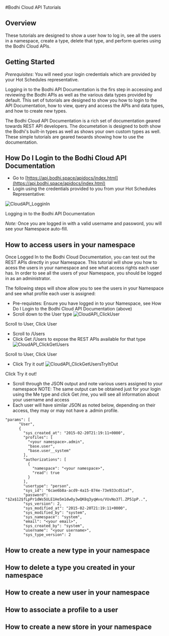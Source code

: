 #Bodhi Cloud API Tutorials

## Overview

These tutorials are designed to show a user how to log in, see all the users in a namespace, create a type, delete that type, and perform queries using the Bodhi Cloud APIs.  

## Getting Started
*Prerequisites*: You will need your login credentials which are provided by your Hot Schedules representative.  

Logging in to the Bodhi API Documentation is the firs step in accessing and reviewing the Bodhi APIs as well as the various data types provided by default.  This set of tutorials are designed to show you how to login to the API Documentation, how to view, query and access the APIs and data types, and how to create new types.

The Bodhi Cloud API Documentation is a rich set of documentation geared towards REST API developers. The documetation is designed to both show the Bodhi's built-in types as well as shows your own custom types as well.  These simple tutorials are geared twoards showing how to use the documentation.  

## How Do I Login to the Bodhi Cloud API Documentation

* Go to [https://api.bodhi.space/apidocs/index.html](https://api.bodhi.space/apidocs/index.html)
* Login using the credentials provided to you from your Hot Schedules Representative:

![CloudAPI_LogginIn](/images/CloudAPI_LoggingIn.png?raw=true "Logging in to the Bodhi API Documentation")

Logging in to the Bodhi API Documentation

*Note:* Once you are logged in with a valid username and password, you will see your Namespace auto-fill. 

## How to access users in your namespace

Once Logged In to the Bodhi Cloud Documentation, you can test out the REST APIs directly in your Namespace.  This tutorial will show you how to acess the users in your namespace and see what access rights each user has.  In order to see all the users of your Namespace, you should be logged in as an administrator.  

The following steps will show allow you to see the users in your Namespace and see what profile each user is assigned:
* Pre-requistes: Ensure you have logged in to your Namespace, see How Do I Login to the Bodhi Cloud API Documentation (above)
* Scroll down to the User type 
![CloudAPI_ClickUser](/images/CloudAPI_ClickUser.png?raw=true "Scroll to User, Click User")

Scroll to User, Click User

* Scroll to /Users
* Click Get /Users to expose the REST APIs available for that type
![CloudAPI_ClickGetUsers](/images/CloudAPI_ClickGetUsers.png?raw=true "Click GET /User")

Scroll to User, Click User

* Click Try it out!
![CloudAPI_ClickGetUsersTryItOut](/images/CloudAPI_ClickUsersTryItOut.png?raw=true "Click Try it out!")

Click Try it out!

* Scroll through the JSON output and note various users assigned to your namespace NOTE: The same output can be obtained just for your login using the Me type and click Get /me, you will see all information about your username and access
* Each user will have similar JSON as noted below, depending on their access, they may or may not have a .admin profile.
```
"params": [
      "User",
      {
        "sys_created_at": "2015-02-20T21:19:11+0000",
        "profiles": [
          "<your namespace>.admin",
          "base.user",
          "base.user__system"
        ],
        "authorizations": [
          {
            "namespace": "<your namespace>",
            "read": true
          }
        ],
        "usertype": "person",
        "sys_id": "6cae6b8a-acd9-4a15-874e-73e933cd51af",
        "password": "$2a$12$fLpPr1dWs5ULE1He5m1dwOy3wQK8q3yqWvo/VUvNo37l.ZP51pP..",
        "sys_version": 2,
        "sys_modified_at": "2015-02-20T21:19:11+0000",
        "sys_modified_by": "system",
        "sys_namespace": "system",
        "email": "<your email>",
        "sys_created_by": "system",
        "username": "<your username>",
        "sys_type_version": 2
```

## How to create a new type in your namespace

## How to delete a type you created in your namespace

## How to create a new user in your namespace

## How to associate a profile to a user

## How to create a new store in your namespace
